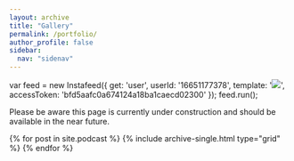 ```yaml
---
layout: archive
title: "Gallery"
permalink: /portfolio/
author_profile: false
sidebar:
  nav: "sidenav"
---
```


<div class="grid__wrapper">

<script type="text/javascript" src="path/to/instafeed.min.js"></script>

<div id="instafeed"></div>

var feed = new Instafeed({
            get: 'user',
            userId: '16651177378',
            template: '<a href="{{link}}"><img class="insta-image" src="{{image}}" /></a>',
            accessToken: 'bfd5aafc0a674124a18ba1caecd02300'
        });
        feed.run();


<script src="jquery.instagramFeed.min.js"></script>
<script>
    (function($){
        $(window).on('load', function(){
            $.instagramFeed({
                'username': 'bertdumbo',
                'container': "#instagram-feed1",
                'display_profile': true,
                'display_biography': true,
                'display_gallery': true,
                'callback': null,
                'styling': true,
                'items': 8,
                'items_per_row': 4,
                'margin': 1 
            });
        });
    })(jQuery);
</script>


<p>Please be aware this page is currently under construction and should be available in the near future.</p>  
  {% for post in site.podcast %}
    {% include archive-single.html type="grid" %}
  {% endfor %} 
</div>
